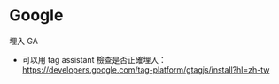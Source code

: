 # Google

埋入 GA

- 可以用 tag assistant 檢查是否正確埋入： https://developers.google.com/tag-platform/gtagjs/install?hl=zh-tw

